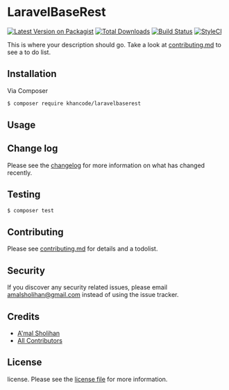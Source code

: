 # LaravelBaseRest

[![Latest Version on Packagist][ico-version]][link-packagist]
[![Total Downloads][ico-downloads]][link-downloads]
[![Build Status][ico-travis]][link-travis]
[![StyleCI][ico-styleci]][link-styleci]

This is where your description should go. Take a look at [contributing.md](contributing.md) to see a to do list.

## Installation

Via Composer

``` bash
$ composer require khancode/laravelbaserest
```

## Usage

## Change log

Please see the [changelog](changelog.md) for more information on what has changed recently.

## Testing

``` bash
$ composer test
```

## Contributing

Please see [contributing.md](contributing.md) for details and a todolist.

## Security

If you discover any security related issues, please email amalsholihan@gmail.com instead of using the issue tracker.

## Credits

- [A'mal Sholihan][link-author]
- [All Contributors][link-contributors]

## License

license. Please see the [license file](license.md) for more information.

[ico-version]: https://img.shields.io/packagist/v/khancode/laravelbaserest.svg?style=flat-square
[ico-downloads]: https://img.shields.io/packagist/dt/khancode/laravelbaserest.svg?style=flat-square
[ico-travis]: https://img.shields.io/travis/khancode/laravelbaserest/master.svg?style=flat-square
[ico-styleci]: https://styleci.io/repos/12345678/shield

[link-packagist]: https://packagist.org/packages/khancode/laravelbaserest
[link-downloads]: https://packagist.org/packages/khancode/laravelbaserest
[link-travis]: https://travis-ci.org/khancode/laravelbaserest
[link-styleci]: https://styleci.io/repos/12345678
[link-author]: https://github.com/khancode
[link-contributors]: ../../contributors
